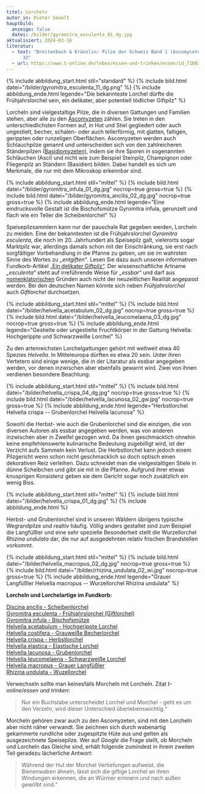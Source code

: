 ```yaml
---
titel: Lorcheln
autor_in: Dieter Gewalt
hauptbild:
  anzeige: false
  datei: /bilder/gyromitra_esculenta_01_dg.jpg
aktualisiert: 2024-03-16
literatur:
  - text: "Breitenbach & Kränzlin: Pilze der Schweiz Band 1 (Ascomyceten) Nr. 11 -
      32"
  - url: https://www.t-online.de/leben/essen-und-trinken/essen/id_71081130/lorchel-oder-morchel-so-unterscheiden-sie-die-pilze.html
---
```

{% include abbildung_start.html stil="standard" %}
{% include bild.html datei="/bilder/gyromitra_esculenta_11_dg.png" %}
{% include abbildung_ende.html legende="Die bekannteste Lorchel dürfte die Frühjahrslorchel sein, ein delikater, aber potentiell tödlicher Giftpilz" %}

Lorcheln sind vielgestaltige Pilze, die in diversen Gattungen und Familien stehen, aber alle zu den [Ascomyzeten](Ascomyzeten "Glossar") zählen. Sie treten in den unterschiedlichsten Formen auf, in Hut und Stiel gegliedert oder auch ungestielt, becher, schalen- oder auch tellerförmig, mit glatten, faltigen, gerippten oder runzeligen Oberflächen. Ascomyzeten werden auch Schlauchpilze genannt und unterscheiden sich von den zahlreicheren Ständerpilzen ([Basidiomyzeten](Basidiomyzeten "Glossar")), indem sie ihre Sporen in sogenannten Schläuchen (Asci) und nicht wie zum Beispiel Steinpilz, Champignon oder Fliegenpilz an Ständern (Basidien) bilden. Dabei handelt es sich um Merkmale, die nur mit dem Mikroskop erkennbar sind.

{% include abbildung_start.html stil="mittel" %}
{% include bild.html datei="/bilder/gyromitra_infula_01_dg.jpg" nocrop=true gross=true %}
{% include bild.html datei="/bilder/gyromitra_ancilis_02_dg.jpg" nocrop=true gross=true %}
{% include abbildung_ende.html legende="Eine eindrucksvolle Gestalt ist die Bischofsmütze Gyromitra infula, gerunzelt und flach wie ein Teller die Scheibenlorchel" %}

Speisepilzsammlern kann nur der pauschale Rat gegeben werden, Lorcheln zu meiden. Eine der bekanntesten ist die Frühjahrslorchel *Gyromitra esculenta*, die noch im 20. Jahrhundert als Speisepilz galt, vielerorts sogar Marktpilz war, allerdings damals schon mit der Einschränkung, sie erst nach sorgfältiger Vorbehandlung in die Pfanne zu geben, um sie im wahrsten Sinne des Wortes zu *„entgiften“*. Lesen Sie dazu auch unseren informativen Fundkorb-Artikel [„Ein delikater Giftpilz“](/artikel/ein-delikater-giftpilz). Der wissenschaftliche Artname *„esculenta“* steht auf irreführende Weise für *„essbar“* und darf aus [nomenklatorischen](Nomenklatur "Glossar") Gründen auch nicht der neuzeitlichen Realität angepasst werden. Bei den deutschen Namen könnte sich neben *Frühjahrslorchel* auch *Giftlorchel* durchsetzen.

{% include abbildung_start.html stil="mittel" %}
{% include bild.html datei="/bilder/helvella_acetabulum_02_dg.jpg" nocrop=true gross=true %}
{% include bild.html datei="/bilder/helvella_leucomelaena_03_dg.jpg" nocrop=true gross=true %}
{% include abbildung_ende.html legende="Gestielte oder ungestielte Fruchtkörper in der Gattung Helvella: Hochgerippte und Schwarzweiße Lorchel" %}

Zu den artenreichsten Lorchelgattungen gehört mit weltweit etwa 40 Spezies *Helvella*. In Mitteleuropa dürften es etwa 20 sein. Unter ihren Vertetern sind einige wenige, die in der Litaratur als essbar angegeben werden, vor denen inzwischen aber ebenfalls gewarnt wird. Zwei von ihnen verdienen besondere Beachtung:

{% include abbildung_start.html stil="mittel" %}
{% include bild.html datei="/bilder/helvella_crispa_04_dg.jpg" nocrop=true gross=true %}
{% include bild.html datei="/bilder/helvella_lacunosa_02_gw.jpg" nocrop=true gross=true %}
{% include abbildung_ende.html legende="Herbstlorchel Helvella crispa -- Grubenlorchel Helvella lacunosa" %}

Sowohl die Herbst- wie auch die Grubenlorchel sind die einzigen, die von diversen Autoren als essbar angegeben werden, was von anderen inzwischen aber in Zweifel gezogen wird. Da ihnen geschmacklich ohnehin keine empfehlenswerte kulinarische Bedeutung zugebilligt wird, ist der Verzicht aufs Sammeln kein Verlust. Die Herbstlorchel kann jedoch einem Pilzgericht wenn schon nicht geschmacklich so doch optisch einen dekorativen Reiz verleihen. Dazu schneidet man die vielgestaltigen Stiele in dünne Scheibchen und gibt sie mit in die Pfanne. Aufgrund ihrer etwas knusprigen Konsistenz geben sie dem Gericht sogar noch zusätzlich ein wenig Biss.

{% include abbildung_start.html stil="mittel" %}
{% include bild.html datei="/bilder/helvella_crispa_01_dg.jpg" %}
{% include abbildung_ende.html %}

Herbst- und Grubenlorchel sind in unseren Wäldern übrigens typische Wegrandpilze und realtiv häufig. Völlig anders gestaltet sind zum Beispiel die Langfüßler und eine sehr spezielle Besonderheit stellt die Wurzellorchel *Rhizina undulata* dar, die nur auf ausgedehnten relativ frischen Brandstellen vorkommt.

{% include abbildung_start.html stil="mittel" %}
{% include bild.html datei="/bilder/helvella_macropus_02_dg.jpg" nocrop=true gross=true %}
{% include bild.html datei="/bilder/rhizina_undulata_02_wi.jpg" nocrop=true gross=true %}
{% include abbildung_ende.html legende="Grauer Langfüßler Helvella macropus -- Wurzellorchel Rhizina undulata" %}

**Lorcheln und Lorchelartige im Fundkorb:**

[Discina ancilis - Scheibenlorchel](/pilze/discina-ancilis-scheibenlorchel-größter-scheibling)\
[Gyromitra esculenta - Frühjahrslorchel (Giftlorchel)](/pilze/gyromitra-esculenta-frühjahrslorchel)\
[Gyromitra infula - Bischofsmütze](/pilze/gyromitra-infula-bischofsmütze)\
[Helvella acetabulum - Hochgerippte Lorchel](/pilze/helvella-acetabulum-hochgerippte-lorchel)\
[Helvella costifera - Grauweiße Becherlorchel](/pilze/helvella-costifera-grauweiße-becherlorchel)\
[Helvella crispa - Herbstlorchel](/pilze/helvella-crispa-herbstlorchel)\
[Helvella elastica - Elastische Lorchel](/pilze/helvella-elastica-elastische-lorchel)\
[Helvella lacunosa - Grubenlorchel](/pilze/helvella-lacunosa-grubenlorchel)\
[Helvella leucomelaena - Schwarzweiße Lorchel](/pilze/helvella-leucomelaena-schwarzweiße-lorchel)\
[Helvella macropus - Grauer Langfüßler](/pilze/helvella-macropus-grauer-langfüßler)\
[Rhizina undulata - Wuzellorchel](/pilze/rhizina-undulata-wurzellorchel)

Verwechseln sollte man keinesfalls Morcheln mit Lorcheln. Zitat *t-online/essen und trinken*:

> Nur ein Buchstabe unterscheidet Lorchel und Morchel - geht es um den Verzehr, wird dieser Unterschied überlebenswichtig.“ 

Morcheln gehören zwar auch zu den Ascomyzeten, sind mit den Lorcheln aber nicht näher verwandt. Sie zeichnen sich durch wabenartig gekammerte rundliche oder zugespitzte Hüte aus und gelten als ausgezeichnete Speisepilze. Wer auf *Google* die Frage stellt, ob Morcheln und Lorcheln das Gleiche sind, erhält folgende zumindest in ihrem zweiten Teil geradezu lächerliche Antwort:

> Während der Hut der Morchel Vertiefungen aufweist, die Bienenwaben ähneln, lässt sich die giftige Lorchel an ihren Windungen erkennen, die an Würmer erinnern und nach außen gewölbt sind.“